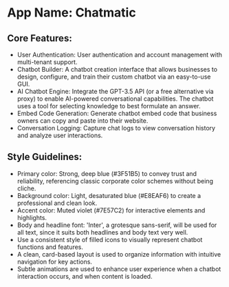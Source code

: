# **App Name**: Chatmatic

## Core Features:

- User Authentication: User authentication and account management with multi-tenant support.
- Chatbot Builder: A chatbot creation interface that allows businesses to design, configure, and train their custom chatbot via an easy-to-use GUI.
- AI Chatbot Engine: Integrate the GPT-3.5 API (or a free alternative via proxy) to enable AI-powered conversational capabilities. The chatbot uses a tool for selecting knowledge to best formulate an answer.
- Embed Code Generation: Generate chatbot embed code that business owners can copy and paste into their website.
- Conversation Logging: Capture chat logs to view conversation history and analyze user interactions.

## Style Guidelines:

- Primary color: Strong, deep blue (#3F51B5) to convey trust and reliability, referencing classic corporate color schemes without being cliche.
- Background color: Light, desaturated blue (#E8EAF6) to create a professional and clean look.
- Accent color: Muted violet (#7E57C2) for interactive elements and highlights.
- Body and headline font: 'Inter', a grotesque sans-serif, will be used for all text, since it suits both headlines and body text very well.
- Use a consistent style of filled icons to visually represent chatbot functions and features.
- A clean, card-based layout is used to organize information with intuitive navigation for key actions.
- Subtle animations are used to enhance user experience when a chatbot interaction occurs, and when content is loaded.